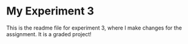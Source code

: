# My Experiment 3
This is the readme file for experiment 3, where I make changes for the assignment. 
It is a graded project! 

